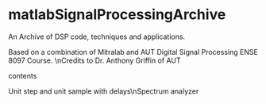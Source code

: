 # matlabSignalProcessingArchive
An Archive of DSP code, techniques and applications.

Based on a combination of Mitralab and AUT Digital Signal Processing ENSE 8097 Course.
\nCredits to Dr. Anthony Griffin of AUT

contents

Unit step and unit sample with delays\nSpectrum analyzer
